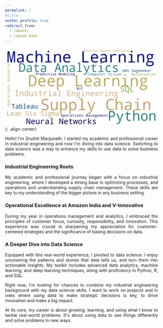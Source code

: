 ```yaml
---
permalink: /
#title: 
author_profile: true
redirect_from: 
  - /about/
  - /about.html
---
```

![cover](/images/new-cp.png){: .align-center}

<p align="justify">
Hello! I'm Srushti Manjunath. I started my academic and professional career in industrial engineering and now I'm diving into data science. Switching to data science was a way to enhance my skills to use data to solve business problems.
</p>

### Industrial Engineering Roots
<p align="justify">
My academic and professional journey began with a focus on industrial engineering, where I developed a strong base in optimizing processes, and operations and understanding supply chain management. These skills are key to my understanding of the bigger picture in any business setting.
</p>

### Operational Excellence at Amazon India and V-Innovative
<p align="justify">
During my year in operations management and analytics, I embraced the principles of customer focus, curiosity, responsibility, and innovation. 
This experience was crucial in sharpening my appreciation for customer-centered strategies and the significance of basing decisions on data.
</p>

### A Deeper Dive into Data Science
<p align="justify">
Equipped with this real-world experience, I pivoted to data science. I enjoy uncovering the patterns and stories that data tells us, and turn them into actionable insights. My toolkit includes advanced data analytics, machine learning, and deep learning techniques, along with proficiency in Python, R, and SQL.
</p>


<p align="justify">
Right now, I'm looking for chances to combine my industrial engineering background with my data science skills. I want to work on projects and in roles where using data to make strategic decisions is key, to drive innovation and make a big impact.
</p>

<p align="justify">
At its core, my career is about growing, learning, and using what I know to tackle real-world problems. It's about using data to see things differently and solve problems in new ways.
</p>
